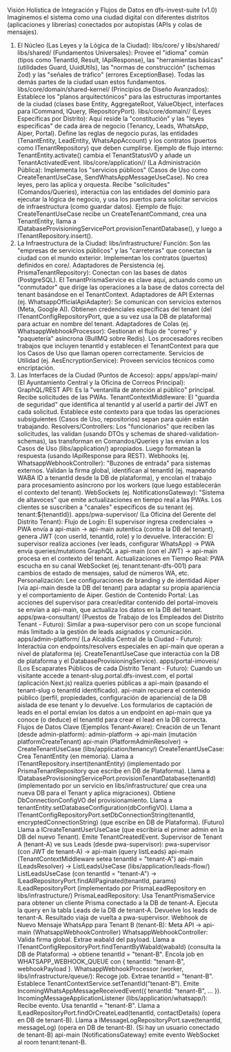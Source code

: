 Visión Holística de Integración y Flujos de Datos en dfs-invest-suite (v1.0)
Imaginemos el sistema como una ciudad digital con diferentes distritos (aplicaciones y librerías) conectados por autopistas (APIs y colas de mensajes).

1. El Núcleo (Las Leyes y la Lógica de la Ciudad): libs/core/ y libs/shared/
   libs/shared/ (Fundamentos Universales): Provee el "idioma" común (tipos como TenantId, Result, IApiResponse), las "herramientas básicas" (utilidades Guard, UuidUtils), las "normas de construcción" (schemas Zod) y las "señales de tráfico" (errores ExceptionBase). Todas las demás partes de la ciudad usan estos fundamentos.
   libs/core/domain/shared-kernel/ (Principios de Diseño Avanzados): Establece los "planos arquitectónicos" para las estructuras importantes de la ciudad (clases base Entity, AggregateRoot, ValueObject, interfaces para ICommand, IQuery, IRepositoryPort).
   libs/core/domain/<bounded-context>/ (Leyes Específicas por Distrito): Aquí reside la "constitución" y las "leyes específicas" de cada área de negocio (Tenancy, Leads, WhatsApp, Aiper, Portal). Define las reglas de negocio puras, las entidades (TenantEntity, LeadEntity, WhatsAppAccount) y los contratos (puertos como ITenantRepository) que deben cumplirse. Ejemplo de flujo interno: TenantEntity.activate() cambia el TenantStatusVO y añade un TenantActivatedEvent.
   libs/core/application/<bounded-context>/ (La Administración Pública): Implementa los "servicios públicos" (Casos de Uso como CreateTenantUseCase, SendWhatsAppMessageUseCase). No crea leyes, pero las aplica y orquesta. Recibe "solicitudes" (Comandos/Queries), interactúa con las entidades del dominio para ejecutar la lógica de negocio, y usa los puertos para solicitar servicios de infraestructura (como guardar datos). Ejemplo de flujo: CreateTenantUseCase recibe un CreateTenantCommand, crea una TenantEntity, llama a IDatabaseProvisioningServicePort.provisionTenantDatabase(), y luego a ITenantRepository.insert().
2. La Infraestructura de la Ciudad: libs/infrastructure/
   Función: Son las "empresas de servicios públicos" y las "carreteras" que conectan la ciudad con el mundo exterior. Implementan los contratos (puertos) definidos en core/.
   Adaptadores de Persistencia (ej. PrismaTenantRepository): Conectan con las bases de datos (PostgreSQL). El TenantPrismaService es clave aquí, actuando como un "conmutador" que dirige las operaciones a la base de datos correcta del tenant basándose en el TenantContext.
   Adaptadores de API Externas (ej. WhatsappOfficialApiAdapter): Se comunican con servicios externos (Meta, Google AI). Obtienen credenciales específicas del tenant (del ITenantConfigRepositoryPort, que a su vez usa la DB de plataforma) para actuar en nombre del tenant.
   Adaptadores de Colas (ej. WhatsappWebhookProcessor): Gestionan el flujo de "correo" y "paquetería" asíncrona (BullMQ sobre Redis). Los procesadores reciben trabajos que incluyen tenantId y establecen el TenantContext para que los Casos de Uso que llaman operen correctamente.
   Servicios de Utilidad (ej. AesEncryptionService): Proveen servicios técnicos como encriptación.
3. Las Interfaces de la Ciudad (Puntos de Acceso): apps/
   apps/api-main/ (El Ayuntamiento Central y la Oficina de Correos Principal):
   GraphQL/REST API: Es la "ventanilla de atención al público" principal. Recibe solicitudes de las PWAs.
   TenantContextMiddleware: El "guardia de seguridad" que identifica al tenantId y al userId a partir del JWT en cada solicitud. Establece este contexto para que todas las operaciones subsiguientes (Casos de Uso, repositorios) sepan para quién están trabajando.
   Resolvers/Controllers: Los "funcionarios" que reciben las solicitudes, las validan (usando DTOs y schemas de shared-validation-schemas), las transforman en Comandos/Queries y las envían a los Casos de Uso (libs/application/) apropiados. Luego formatean la respuesta (usando IApiResponse para REST).
   Webhooks (ej. WhatsappWebhookController): "Buzones de entrada" para sistemas externos. Validan la firma global, identifican al tenantId (ej. mapeando WABA ID a tenantId desde la DB de plataforma), y encolan el trabajo para procesamiento asíncrono por los workers (que luego establecerán el contexto del tenant).
   WebSockets (ej. NotificationsGateway): "Sistema de altavoces" que emite actualizaciones en tiempo real a las PWAs. Los clientes se suscriben a "canales" específicos de su tenant (ej. tenant:${tenantId}).
   apps/pwa-supervisor/ (La Oficina del Gerente del Distrito Tenant):
   Flujo de Login: El supervisor ingresa credenciales -> PWA envía a api-main -> api-main autentica (contra la DB del tenant), genera JWT (con userId, tenantId, role) y lo devuelve.
   Interacción: El supervisor realiza acciones (ver leads, configurar WhatsApp) -> PWA envía queries/mutations GraphQL a api-main (con el JWT) -> api-main procesa en el contexto del tenant.
   Actualizaciones en Tiempo Real: PWA escucha en su canal WebSocket (ej. tenant:tenant-dfs-001) para cambios de estado de mensajes, salud de números WA, etc.
   Personalización: Lee configuraciones de branding y de identidad Aiper (vía api-main desde la DB del tenant) para adaptar su propia apariencia y el comportamiento de Aiper.
   Gestión de Contenido Portal: Las acciones del supervisor para crear/editar contenido del portal-imoveis se envían a api-main, que actualiza los datos en la DB del tenant.
   apps/pwa-consultant/ (Puestos de Trabajo de los Empleados del Distrito Tenant - Futuro):
   Similar a pwa-supervisor pero con un scope funcional más limitado a la gestión de leads asignados y comunicación.
   apps/admin-platform/ (La Alcaldía Central de la Ciudad - Futuro):
   Interactúa con endpoints/resolvers especiales en api-main que operan a nivel de plataforma (ej. CreateTenantUseCase que interactúa con la DB de plataforma y el DatabaseProvisioningService).
   apps/portal-imoveis/ (Los Escaparates Públicos de cada Distrito Tenant - Futuro):
   Cuando un visitante accede a tenant-slug.portal.dfs-invest.com, el portal (aplicación Next.js) realiza queries públicas a api-main (pasando el tenant-slug o tenantId identificado).
   api-main recupera el contenido público (perfil, propiedades, configuración de apariencia) de la DB aislada de ese tenant y lo devuelve.
   Los formularios de captación de leads en el portal envían los datos a un endpoint en api-main que ya conoce (o deduce) el tenantId para crear el lead en la DB correcta.
   Flujos de Datos Clave (Ejemplos Tenant-Aware):
   Creación de un Tenant (desde admin-platform):
   admin-platform -> api-main (mutación platformCreateTenant)
   api-main (PlatformAdminResolver) -> CreateTenantUseCase (libs/application/tenancy/)
   CreateTenantUseCase:
   Crea TenantEntity (en memoria).
   Llama a ITenantRepository.insert(tenantEntity) (implementado por PrismaTenantRepository que escribe en DB de Plataforma).
   Llama a IDatabaseProvisioningServicePort.provisionTenantDatabase(tenantId) (implementado por un servicio en libs/infrastructure/ que crea una nueva DB para el Tenant y aplica migraciones).
   Obtiene DbConnectionConfigVO del provisionamiento.
   Llama a tenantEntity.setDatabaseConfiguration(dbConfigVO).
   Llama a ITenantConfigRepositoryPort.setDbConnectionString(tenantId, encryptedConnectionString) (que escribe en DB de Plataforma).
   (Futuro) Llama a ICreateTenantUserUseCase (que escribiría el primer admin en la DB del nuevo Tenant).
   Emite TenantCreatedEvent.
   Supervisor de Tenant A (tenant-A) ve sus Leads (desde pwa-supervisor):
   pwa-supervisor (con JWT de tenant-A) -> api-main (query listLeads)
   api-main (TenantContextMiddleware setea tenantId = "tenant-A")
   api-main (LeadsResolver) -> ListLeadsUseCase (libs/application/leads-flow/)
   ListLeadsUseCase (con tenantId = "tenant-A") -> ILeadRepositoryPort.findAllPaginated(tenantId, params)
   ILeadRepositoryPort (implementado por PrismaLeadRepository en libs/infrastructure/)
   PrismaLeadRepository:
   Usa TenantPrismaService para obtener un cliente Prisma conectado a la DB de tenant-A.
   Ejecuta la query en la tabla Leads de la DB de tenant-A.
   Devuelve los leads de tenant-A.
   Resultado viaja de vuelta a pwa-supervisor.
   Webhook de Nuevo Mensaje WhatsApp para Tenant B (tenant-B):
   Meta API -> api-main (WhatsappWebhookController)
   WhatsappWebhookController:
   Valida firma global.
   Extrae wabaId del payload.
   Llama a ITenantConfigRepositoryPort.findTenantByWabaId(wabaId) (consulta la DB de Plataforma) -> obtiene tenantId = "tenant-B".
   Encola job en WHATSAPP_WEBHOOK_QUEUE con { tenantId: "tenant-B", webhookPayload }.
   WhatsappWebhookProcessor (worker, libs/infrastructure/queue/):
   Recoge job. Extrae tenantId = "tenant-B".
   Establece TenantContextService.setTenantId("tenant-B").
   Emite IncomingWhatsAppMessageReceivedEvent({ tenantId: "tenant-B", ... }).
   IncomingMessageApplicationListener (libs/application/whatsapp/):
   Recibe evento. Usa tenantId = "tenant-B".
   Llama a ILeadRepositoryPort.findOrCreateLead(tenantId, contactDetails) (opera en DB de tenant-B).
   Llama a IMessageLogRepositoryPort.save(tenantId, messageLog) (opera en DB de tenant-B).
   (Si hay un usuario conectado de tenant-B) api-main (NotificationsGateway) emite evento WebSocket al room tenant:tenant-B.
